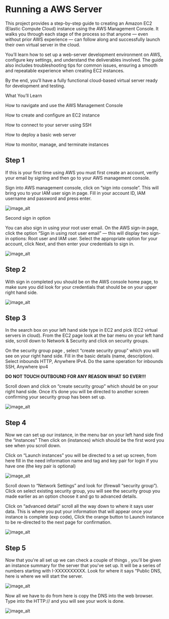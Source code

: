 # Running a AWS Server


This project provides a step-by-step guide to creating an Amazon EC2 (Elastic Compute Cloud) instance using the AWS Management Console. It walks you through each stage of the process so that anyone — even without prior AWS experience — can follow along and successfully launch their own virtual server in the cloud.

You’ll learn how to set up a web-server development environment on AWS, configure key settings, and understand the deliverables involved. The guide also includes troubleshooting tips for common issues, ensuring a smooth and repeatable experience when creating EC2 instances.

By the end, you’ll have a fully functional cloud-based virtual server ready for development and testing.

What You’ll Learn

How to navigate and use the AWS Management Console

How to create and configure an EC2 instance

How to connect to your server using SSH

How to deploy a basic web server 

How to monitor, manage, and terminate instances

## Step 1

If this is your first time using AWS you must first create an account, verify your email by signing and then go to your AWS management console.

Sign into AWS management console, click on “sign into console”. This will bring you to your IAM user sign in page. Fill in your account ID, IAM username and password and press enter.

![image_alt](https://github.com/JBAssan78/homework_class7/blob/0acd6bc1c5c973738d14912117ab29c1cc5a2e1b/Screenshot%20(954).png)

Second sign in option

You can also sign in using your root user email. On the AWS sign-in page, click the option “Sign in using root user email” — this will display two sign-in options: Root user and IAM user. Select the appropriate option for your account, click Next, and then enter your credentials to sign in.

![image_alt](https://github.com/JBAssan78/homework_class7/blob/edb0e3e05b7438bdebfc794de2f9a2692e1e9ba6/Screenshot%20(953).png)

## Step 2
 
With sign in completed you should be on the AWS console home page, to make sure you did
look for your credentials that should be on your upper right hand side.

![image_alt](https://github.com/JBAssan78/homework_class7/blob/1e5bf7e9a757c4002ced9f32c2962fc1af0e219d/Screenshot%20(955).png)


## Step 3

In the search box on your left hand side type in EC2 and pick (EC2 virtual servers in cloud).
From the EC2 page look at the bar menu on your left hand side, scroll down to Network & 
Security and click on security groups.

On the security group page , select “create security group” which you will see on your right hand side. Fill in the basic details (name, description). Select inbounds HTTP, Anywhere IPv4. 
Do the same operation for inbounds SSH, Anywhere ipv4

**DO NOT TOUCH OUTBOUND FOR ANY REASON WHAT SO EVER!!!**

Scroll down and click on “create security group” which should be on your right hand side. 
Once it’s done you will be directed to another screen confirming your security group has been set up.

![image_alt](https://github.com/JBAssan78/homework_class7/blob/e5ff56f8353cfc360bdd7a95c81b4ea6b9f13e4b/Screenshot%20(948).png)

## Step 4

Now we can set up our instance, in the menu bar on your left hand side find the “instances”
Then click on (instances) which should be the first word you see when you scroll down.

Click on “Launch instances” you will be directed to a set up screen, from here fill in the need information name and tag and key pair for login if you have one (the key pair is optional)

![image_alt](https://github.com/JBAssan78/homework_class7/blob/f3ae7fdd935e3d59b0558544509966dc71b28e09/Screenshot%20(949).png)

Scroll down to “Network Settings” and look for (firewall “security group”). Click on select existing security group, you will see the security group you made earlier as an option choose it and go to advanced details.

Click on “advanced detail” scroll all the way down to where it says user data. This is where you put your information that will appear once your instance is complete (exp code), Click the orange button to Launch instance to be re-directed to the next page for confirmation.

![image_alt](https://github.com/JBAssan78/homework_class7/blob/fdcc52f68a5891ce1370b68d1949f2b322ff4d12/Screenshot%20(950).png)

## Step 5
Now that you're all set up we can check a couple of things , you’ll be given an instance summary for the server that you've set up. It will be a series of numbers starting with I-XXXXXXXXXX. Look for where it says “Public DNS, here is where we will start the server.

![image_alt](https://github.com/JBAssan78/homework_class7/blob/d4155db74d44512a5b627139c845c82554dc7a5b/Screenshot%20(957).png)

Now all we have to do from here is copy the DNS into the web browser. Type into the HTTP:// and you will see your work is done.

![image_alt](https://github.com/JBAssan78/homework_class7/blob/c494df8b95d9ceac1ca1414634cf4352fee612b6/Screenshot%20(951).png)

